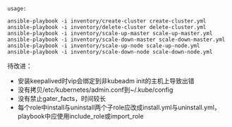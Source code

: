 
```
usage:

ansible-playbook -i inventory/create-cluster create-cluster.yml
ansible-playbook -i inventory/delete-cluster delete-cluster.yml
ansible-playbook -i inventory/scale-up-master scale-up-master.yml
ansible-playbook -i inventory/scale-down-master scale-down-master.yml
ansible-playbook -i inventory/scale-up-node scale-up-node.yml
ansible-playbook -i inventory/scale-down-node scale-down-node.yml
```


待改进：
- 安装keepalived时vip会绑定到非kubeadm init的主机上导致出错
- 没有拷贝/etc/kubernetes/admin.conf到~/.kube/config
- 没有禁止gater_facts，时间较长
- 每个role中install与uninstall两个子role应改成install.yml与uninstall.yml，playbook中应使用include_role或import_role
